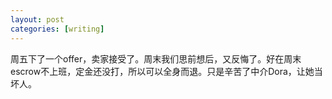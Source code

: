 ```yaml
---
layout: post
categories: [writing]
---
```


周五下了一个offer，卖家接受了。周末我们思前想后，又反悔了。好在周末escrow不上班，定金还没打，所以可以全身而退。只是辛苦了中介Dora，让她当坏人。